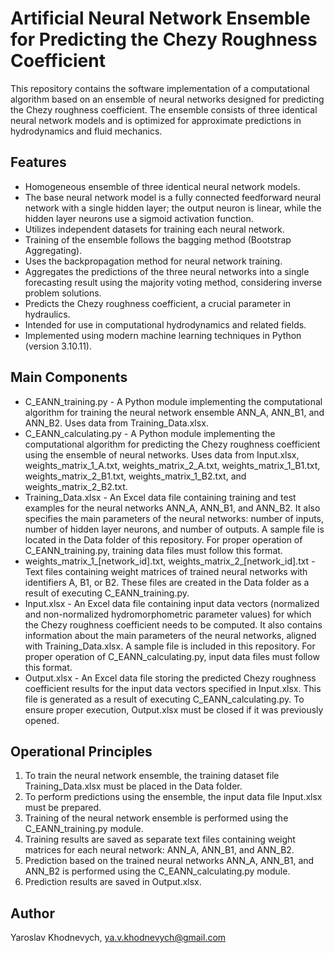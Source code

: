 # Artificial Neural Network Ensemble for Predicting the Chezy Roughness Coefficient

This repository contains the software implementation of a computational algorithm based on an ensemble of neural networks designed for predicting the Chezy roughness coefficient. The ensemble consists of three identical neural network models and is optimized for approximate predictions in hydrodynamics and fluid mechanics.

## Features

-	Homogeneous ensemble of three identical neural network models.
-	The base neural network model is a fully connected feedforward neural network with a single hidden layer; the output neuron is linear, while the hidden layer neurons use a sigmoid activation function.
-	Utilizes independent datasets for training each neural network.
-	Training of the ensemble follows the bagging method (Bootstrap Aggregating).
-	Uses the backpropagation method for neural network training.
-	Aggregates the predictions of the three neural networks into a single forecasting result using the majority voting method, considering inverse problem solutions.
-	Predicts the Chezy roughness coefficient, a crucial parameter in hydraulics.
-	Intended for use in computational hydrodynamics and related fields.
-	Implemented using modern machine learning techniques in Python (version 3.10.11).

## Main Components

-	C_EANN_training.py - A Python module implementing the computational algorithm for training the neural network ensemble ANN_A, ANN_B1, and ANN_B2. Uses data from Training_Data.xlsx.
-	C_EANN_calculating.py - A Python module implementing the computational algorithm for predicting the Chezy roughness coefficient using the ensemble of neural networks. Uses data from Input.xlsx, weights_matrix_1_A.txt, weights_matrix_2_A.txt, weights_matrix_1_B1.txt, weights_matrix_2_B1.txt, weights_matrix_1_B2.txt, and weights_matrix_2_B2.txt.
-	Training_Data.xlsx - An Excel data file containing training and test examples for the neural networks ANN_A, ANN_B1, and ANN_B2. It also specifies the main parameters of the neural networks: number of inputs, number of hidden layer neurons, and number of outputs. A sample file is located in the Data folder of this repository. For proper operation of C_EANN_training.py, training data files must follow this format.
-	weights_matrix_1_[network_id].txt, weights_matrix_2_[network_id].txt - Text files containing weight matrices of trained neural networks with identifiers A, B1, or B2. These files are created in the Data folder as a result of executing C_EANN_training.py.
-	Input.xlsx - An Excel data file containing input data vectors (normalized and non-normalized hydromorphometric parameter values) for which the Chezy roughness coefficient needs to be computed. It also contains information about the main parameters of the neural networks, aligned with Training_Data.xlsx. A sample file is included in this repository. For proper operation of C_EANN_calculating.py, input data files must follow this format.
-	Output.xlsx - An Excel data file storing the predicted Chezy roughness coefficient results for the input data vectors specified in Input.xlsx. This file is generated as a result of executing C_EANN_calculating.py. To ensure proper execution, Output.xlsx must be closed if it was previously opened.

## Operational Principles

1.	To train the neural network ensemble, the training dataset file Training_Data.xlsx must be placed in the Data folder.
2.	To perform predictions using the ensemble, the input data file Input.xlsx must be prepared.
3.	Training of the neural network ensemble is performed using the C_EANN_training.py module.
4.	Training results are saved as separate text files containing weight matrices for each neural network: ANN_A, ANN_B1, and ANN_B2.
5.	Prediction based on the trained neural networks ANN_A, ANN_B1, and ANN_B2 is performed using the C_EANN_calculating.py module.
6.	Prediction results are saved in Output.xlsx.

## Author
Yaroslav Khodnevych,
ya.v.khodnevych@gmail.com

